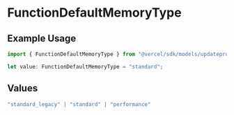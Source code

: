 # FunctionDefaultMemoryType

## Example Usage

```typescript
import { FunctionDefaultMemoryType } from "@vercel/sdk/models/updateprojectdatacacheop.js";

let value: FunctionDefaultMemoryType = "standard";
```

## Values

```typescript
"standard_legacy" | "standard" | "performance"
```